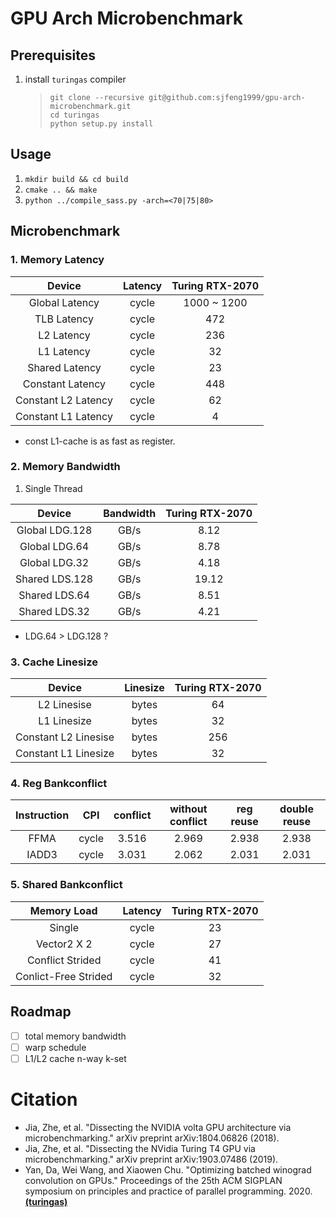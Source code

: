 # GPU Arch Microbenchmark


## Prerequisites
1. install `turingas` compiler
    > `git clone --recursive git@github.com:sjfeng1999/gpu-arch-microbenchmark.git`  
    > `cd turingas`  
    > `python setup.py install`  

## Usage    
1. `mkdir build && cd build`
2. `cmake .. && make`
3. `python ../compile_sass.py -arch=<70|75|80>`

## Microbenchmark

### 1. Memory Latency

|Device                      |Latency    |  Turing RTX-2070 |
|:--------------------------:|:---------:|:----------------:|
|Global Latency              |cycle      | 1000 ~ 1200      |
|TLB Latency                 |cycle      | 472              |
|L2 Latency                  |cycle      | 236              |
|L1 Latency                  |cycle      | 32               |  
|Shared Latency              |cycle      | 23               |  
|Constant Latency            |cycle      | 448              |
|Constant L2 Latency         |cycle      | 62               |
|Constant L1 Latency         |cycle      | 4                |  

- const L1-cache is as fast as register.

### 2. Memory Bandwidth  

1. Single Thread
   
|Device          | Bandwidth   | Turing RTX-2070 |
|:--------------:|:-----------:|:---------------:|
|Global  LDG.128 | GB/s        |8.12             |
|Global  LDG.64  | GB/s        |8.78             |
|Global  LDG.32  | GB/s        |4.18             |
|Shared  LDS.128 | GB/s        |19.12            |
|Shared  LDS.64  | GB/s        |8.51             |
|Shared  LDS.32  | GB/s        |4.21             |

- LDG.64 > LDG.128 ?

### 3. Cache Linesize

|Device                      | Linesize  | Turing RTX-2070  |
|:--------------------------:|:---------:|:----------------:|
|L2 Linesise                 |bytes      | 64               |
|L1 Linesize                 |bytes      | 32               |
|Constant L2 Linesise        |bytes      | 256              |
|Constant L1 Linesize        |bytes      | 32               |

### 4. Reg Bankconflict

| Instruction |CPI      | conflict | without conflict | reg reuse | double reuse |
|:-----------:|:-------:|:--------:|:----------------:|:---------:|:------------:|
|FFMA         |  cycle  | 3.516    | 2.969            |  2.938    |  2.938       |
|IADD3        |  cycle  | 3.031    | 2.062            |  2.031    |  2.031       |


### 5. Shared Bankconflict

| Memory Load            | Latency   | Turing RTX-2070  |
|:----------------------:|:---------:|:----------------:|
| Single                 | cycle     |  23              |
| Vector2 X 2            | cycle     |  27              |
| Conflict Strided       | cycle     |  41              |
| Conlict-Free Strided   | cycle     |  32              |



## Roadmap

- [ ] total memory bandwidth
- [ ] warp schedule
- [ ] L1/L2 cache n-way k-set

# Citation
- Jia, Zhe, et al. "Dissecting the NVIDIA volta GPU architecture via microbenchmarking." arXiv preprint arXiv:1804.06826 (2018).
- Jia, Zhe, et al. "Dissecting the NVidia Turing T4 GPU via microbenchmarking." arXiv preprint arXiv:1903.07486 (2019).
- Yan, Da, Wei Wang, and Xiaowen Chu. "Optimizing batched winograd convolution on GPUs." Proceedings of the 25th ACM SIGPLAN symposium on principles and practice of parallel programming. 2020. [**(turingas)**](https://github.com/daadaada/turingas)
